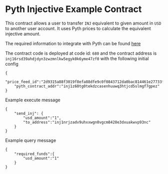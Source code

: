 # Pyth Injective Example Contract
This contract allows a user to transfer `INJ` equivalent to given amount in `USD` to another user account. 
It uses Pyth prices to calculate the equivalent injective amount. 

The required information to integrate with Pyth can be found [here](https://docs.pyth.network/pythnet-price-feeds/cosmwasm)

The contract code is deployed at code id: `680` and the contract address is `inj16rsd39ahdjdyn3zwzmnlkw5egyk0k6yme47zf0` with the following initial config
```
{
    "price_feed_id":"2d9315a88f3019f8efa88dfe9c0f0843712da0bac814461e27733f6b83eb51b3",
    "pyth_contract_addr":"inj1z60tg0tekdzcasenhuuwq3htjcd5slmgf7gpez"
}
```

Example execute message
```
{
    "send_inj": {
        "usd_amount":"1",
        "to_address":"inj1nrjzadv9uhxxwgn0vgcm8428e3dxuakwvp93nc"
    }
}
```

Example query message
```
{
    "required_funds":{
        "usd_amount":"1"
    }
}
```
